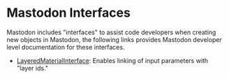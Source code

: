 # Mastodon Interfaces

Mastodon includes "interfaces" to assist code developers when creating new objects in Mastodon, the following links
provides Mastodon developer level documentation for these interfaces.

- [LayeredMaterialInterface](interfaces/LayeredMaterialInterface.md): Enables linking of input parameters with "layer ids."
